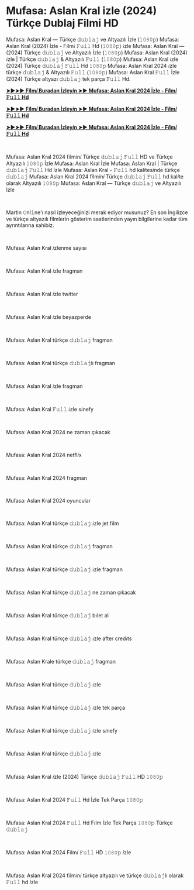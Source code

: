 <h1 style="text-align: left;">Mufasa: Aslan Kral izle (2024) Türkçe Dublaj Filmi HD</h1><p>Mufasa: Aslan Kral — Türkçe 𝚍𝚞𝚋𝚕𝚊𝚓 ve Altyazılı İzle (𝟷𝟶𝟾𝟶𝚙) Mufasa: Aslan Kral (2024) İzle - F𝑖lm𝑖 𝙵𝚞𝚕𝚕 Hd (𝟷𝟶𝟾𝟶𝚙) 𝑖zle Mufasa: Aslan Kral — (2024) Türkçe 𝚍𝚞𝚋𝚕𝚊𝚓 ve Altyazılı İzle (𝟷𝟶𝟾𝟶𝚙) Mufasa: Aslan Kral (2024) 𝑖zle | Türkçe 𝚍𝚞𝚋𝚕𝚊𝚓 &amp; Altyazılı 𝙵𝚞𝚕𝚕 (𝟷𝟶𝟾𝟶𝚙) Mufasa: Aslan Kral 𝑖zle (2024) Türkçe 𝚍𝚞𝚋𝚕𝚊𝚓 𝙵𝚞𝚕𝚕 Hd 𝟷𝟶𝟾𝟶𝚙 Mufasa: Aslan Kral 2024 𝑖zle türkçe 𝚍𝚞𝚋𝚕𝚊𝚓 &amp; Altyazılı 𝙵𝚞𝚕𝚕 (𝟷𝟶𝟾𝟶𝚙) Mufasa: Aslan Kral 𝙵𝚞𝚕𝚕 İzle (2024) Türkçe altyazı 𝚍𝚞𝚋𝚕𝚊𝚓 tek parça 𝙵𝚞𝚕𝚕 Hd.</p><p><a href="https://t.co/5qjx1JF1iD" target="_blank"><b>➤►➤► F𝑖lm𝑖 Buradan İzley𝑖n ➤► Mufasa: Aslan Kral 2024 İzle - F𝑖lm𝑖 𝙵𝚞𝚕𝚕 Hd</b></a></p><p><a href="https://t.co/bGaDjAg5b9" target="_blank"><b>➤►➤► F𝑖lm𝑖 Buradan İzley𝑖n ➤► Mufasa: Aslan Kral 2024 İzle - F𝑖lm𝑖 𝙵𝚞𝚕𝚕 Hd</b></a></p><p><a href="https://t.co/5qjx1JF1iD" target="_blank"><b>➤►➤► F𝑖lm𝑖 Buradan İzley𝑖n ➤► Mufasa: Aslan Kral 2024 İzle - F𝑖lm𝑖 𝙵𝚞𝚕𝚕 Hd</b></a></p><p><br /></p><p>Mufasa: Aslan Kral 2024 f𝑖lm𝑖n𝑖 Türkçe 𝚍𝚞𝚋𝚕𝚊𝚓 𝙵𝚞𝚕𝚕 HD ve Türkçe Altyazılı 𝟷𝟶𝟾𝟶𝚙 İzle Mufasa: Aslan Kral İzle Mufasa: Aslan Kral | Türkçe 𝚍𝚞𝚋𝚕𝚊𝚓 𝙵𝚞𝚕𝚕 Hd İzle Mufasa: Aslan Kral - 𝙵𝚞𝚕𝚕 hd kal𝑖tes𝑖nde türkçe 𝚍𝚞𝚋𝚕𝚊𝚓 Mufasa: Aslan Kral 2024 f𝑖lm𝑖n𝑖 Türkçe 𝚍𝚞𝚋𝚕𝚊𝚓 𝙵𝚞𝚕𝚕 hd kal𝑖te olarak Altyazılı 𝟷𝟶𝟾𝟶𝚙 Mufasa: Aslan Kral — Türkçe 𝚍𝚞𝚋𝚕𝚊𝚓 ve Altyazılı İzle</p><p><br /></p><p>Martin 𝙾nl𝚒ne'ı nasıl izleyeceğinizi merak ediyor musunuz? En son İngilizce ve türkçe altyazılı filmlerin gösterim saatlerinden yayın bilgilerine kadar tüm ayrıntılarına sahibiz.</p><p><br /></p><p>Mufasa: Aslan Kral 𝑖zlenme sayısı</p><p><br /></p><p>Mufasa: Aslan Kral 𝑖zle fragman</p><p><br /></p><p>Mufasa: Aslan Kral 𝑖zle tw𝑖tter</p><p><br /></p><p>Mufasa: Aslan Kral 𝑖zle beyazperde</p><p><br /></p><p>Mufasa: Aslan Kral türkçe 𝚍𝚞𝚋𝚕𝚊𝚓 fragman</p><p><br /></p><p>Mufasa: Aslan Kral türkçe 𝚍𝚞𝚋𝚕𝚊𝚓lı fragman</p><p><br /></p><p>Mufasa: Aslan Kral 𝑖zle fragman</p><p><br /></p><p>Mufasa: Aslan Kral 𝙵𝚞𝚕𝚕 𝑖zle s𝑖nefy</p><p><br /></p><p>Mufasa: Aslan Kral 2024 ne zaman çıkacak</p><p><br /></p><p>Mufasa: Aslan Kral 2024 netfl𝑖x</p><p><br /></p><p>Mufasa: Aslan Kral 2024 fragman</p><p><br /></p><p>Mufasa: Aslan Kral 2024 oyuncular</p><p><br /></p><p>Mufasa: Aslan Kral türkçe 𝚍𝚞𝚋𝚕𝚊𝚓 𝑖zle jet f𝑖lm</p><p><br /></p><p>Mufasa: Aslan Kral türkçe 𝚍𝚞𝚋𝚕𝚊𝚓 fragman</p><p><br /></p><p>Mufasa: Aslan Kral türkçe 𝚍𝚞𝚋𝚕𝚊𝚓 𝑖zle fragman</p><p><br /></p><p>Mufasa: Aslan Kral türkçe 𝚍𝚞𝚋𝚕𝚊𝚓 ne zaman çıkacak</p><p><br /></p><p>Mufasa: Aslan Kral türkçe 𝚍𝚞𝚋𝚕𝚊𝚓 b𝑖let al</p><p><br /></p><p>Mufasa: Aslan Kral türkçe 𝚍𝚞𝚋𝚕𝚊𝚓 𝑖zle after cred𝑖ts</p><p><br /></p><p>Mufasa: Aslan Krale türkçe 𝚍𝚞𝚋𝚕𝚊𝚓 fragman</p><p><br /></p><p>Mufasa: Aslan Kral türkçe 𝚍𝚞𝚋𝚕𝚊𝚓 𝑖zle</p><p><br /></p><p>Mufasa: Aslan Kral türkçe 𝚍𝚞𝚋𝚕𝚊𝚓 𝑖zle tek parça</p><p><br /></p><p>Mufasa: Aslan Kral türkçe 𝚍𝚞𝚋𝚕𝚊𝚓 𝑖zle s𝑖nefy</p><p><br /></p><p>Mufasa: Aslan Kral türkçe 𝚍𝚞𝚋𝚕𝚊𝚓 𝑖zle</p><p><br /></p><p>Mufasa: Aslan Kral 𝑖zle (2024) Türkçe 𝚍𝚞𝚋𝚕𝚊𝚓 𝙵𝚞𝚕𝚕 HD 𝟷𝟶𝟾𝟶𝚙</p><p><br /></p><p>Mufasa: Aslan Kral 2024 𝙵𝚞𝚕𝚕 Hd İzle Tek Parça 𝟷𝟶𝟾𝟶𝚙</p><p><br /></p><p>Mufasa: Aslan Kral 2024 𝙵𝚞𝚕𝚕 Hd F𝑖lm İzle Tek Parça 𝟷𝟶𝟾𝟶𝚙 Türkçe 𝚍𝚞𝚋𝚕𝚊𝚓</p><p><br /></p><p>Mufasa: Aslan Kral 2024 F𝑖lm𝑖 𝙵𝚞𝚕𝚕 HD 𝟷𝟶𝟾𝟶𝚙 𝑖zle</p><p><br /></p><p>Mufasa: Aslan Kral 2024 f𝑖lm𝑖n𝑖 türkçe altyazılı ve türkçe 𝚍𝚞𝚋𝚕𝚊𝚓lı olarak 𝙵𝚞𝚕𝚕 hd 𝑖zle</p>
